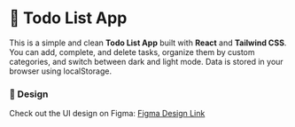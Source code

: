 # 📝 Todo List App

This is a simple and clean **Todo List App** built with **React** and **Tailwind CSS**. You can add, complete, and delete tasks, organize them by custom categories, and switch between dark and light mode. Data is stored in your browser using localStorage.

### 🎨 Design

Check out the UI design on Figma: [Figma Design Link](https://www.figma.com/design/OMZFoevfXBz7v90O1k3QDE/Todo_Liste?node-id=0-1&t=ucTRRd0JNGoZ4Uos-1)
